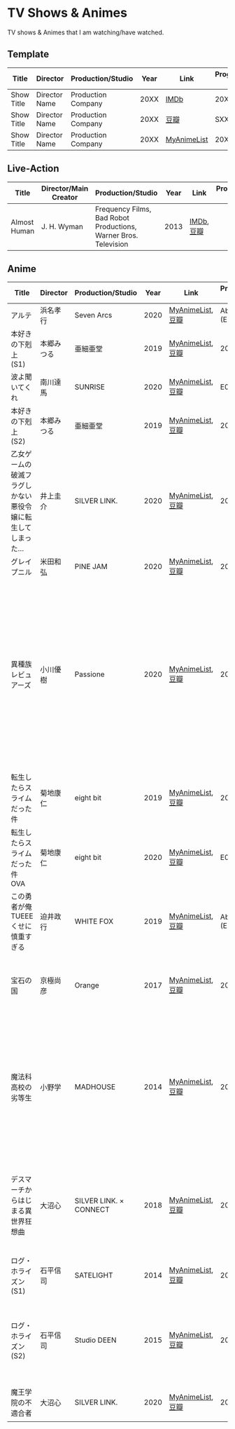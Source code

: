 # TV Shows & Animes

TV shows & Animes that I am watching/have watched.

## Template

| Title | Director | Production/Studio | Year | Link | Progress/Finish date | Rating | Review |
|------------|-------------|--------------|------|-------|-------|--------|--------|
| Show Title | Director Name | Production Company | 20XX | [IMDb](#) | 20XX-XX-XX | ★★★☆☆ | |
| Show Title | Director Name | Production Company | 20XX | [豆瓣](#) | SXXEXX |  | |
| Show Title | Director Name | Production Company | 20XX | [MyAnimeList](#) | 20XX-XX-XX | ★★★★☆ | |

## Live-Action

| Title | Director/Main Creator | Production/Studio | Year | Link | Progress/Finish date | Rating | Review |
|------------|-------------|--------------|------|-------|-------|--------|--------|
| Almost Human | J. H. Wyman | Frequency Films, Bad Robot Productions, Warner Bros. Television | 2013 | [IMDb](https://www.imdb.com/title/tt2654580/), [豆瓣](https://movie.douban.com/subject/22519837/) |  |  | |

## Anime

| Title | Director | Production/Studio | Year | Link | Progress/Finish date | Rating | Review |
|------------|-------------|--------------|------|-------|-------|--------|--------|
| アルテ | 浜名孝行 | Seven Arcs | 2020 | [MyAnimeList](https://myanimelist.net/anime/40128/), [豆瓣](https://movie.douban.com/subject/34617228/) | Abandoned (E03) | ★★☆☆☆ | |
| 本好きの下剋上 (S1) | 本郷みつる | 亜細亜堂 | 2019 | [MyAnimeList](https://myanimelist.net/anime/39468/), [豆瓣](https://movie.douban.com/subject/30483637/) | 2020-06-18 | ★★★☆☆ | |
| 波よ聞いてくれ | 南川達馬 | SUNRISE | 2020 | [MyAnimeList](https://myanimelist.net/anime/40513/), [豆瓣](https://movie.douban.com/subject/33383697/) | E06 | | |
| 本好きの下剋上 (S2) | 本郷みつる | 亜細亜堂 | 2019 | [MyAnimeList](https://myanimelist.net/anime/40815/), [豆瓣](https://movie.douban.com/subject/34966406/) | 2020-06-28 | ★★★★☆ | |
| 乙女ゲームの破滅フラグしかない悪役令嬢に転生してしまった… | 井上圭介 | SILVER LINK. | 2020 | [MyAnimeList](https://myanimelist.net/anime/38555/), [豆瓣](https://movie.douban.com/subject/30358101/) | 2020-06-28 | ★★★☆☆ | |
| グレイプニル | 米田和弘 | PINE JAM | 2020 | [MyAnimeList](https://myanimelist.net/anime/39463/), [豆瓣](https://movie.douban.com/subject/30482079/) | 2020-06-28 | ★★★★☆ | |
| 異種族レビュアーズ | 小川優樹 | Passione | 2020 | [MyAnimeList](https://myanimelist.net/anime/40010/), [豆瓣](https://movie.douban.com/subject/34447531/) | 2020-07-16 | ★★★★★ | 色情画面不少，但基本都是擦边球，披着里番皮探索种族融合和女性主义的话题，应该任何性别的人看都会找到乐趣。 |
| 転生したらスライムだった件 | 菊地康仁 | eight bit | 2019 | [MyAnimeList](https://myanimelist.net/anime/37430/), [豆瓣](https://movie.douban.com/subject/30163731/) | 2020-07-19 | ★★★★☆ | |
| 転生したらスライムだった件 OVA | 菊地康仁 | eight bit | 2020 | [MyAnimeList](https://myanimelist.net/anime/38793/), [豆瓣](https://movie.douban.com/subject/30447592/) | E04 | |
| この勇者が俺 TUEEE くせに慎重すぎる | 迫井政行 | WHITE FOX | 2019 | [MyAnimeList](https://myanimelist.net/anime/38659/), [豆瓣](https://movie.douban.com/subject/30372448/) | Abandoned (E02) | ★☆☆☆☆ | 实在蠢得没法看。 |
| 宝石の国 | 京極尚彦 | Orange | 2017 | [MyAnimeList](https://myanimelist.net/anime/35557/), [豆瓣](https://movie.douban.com/subject/27047873/) | 2017-12-? | ★★★★★ | 首播的时候看的，正在看第二遍。(E03) |
| 魔法科高校の劣等生 | 小野学 | MADHOUSE | 2014 | [MyAnimeList](https://myanimelist.net/anime/20785/), [豆瓣](https://movie.douban.com/subject/25741564/) | 2020-09-18 | ★★★☆☆ | 配角故事什么都好，就是主角兄妹真的太尬了，拖了好几次没看下去，终于看完了。 |
| デスマーチからはじまる異世界狂想曲 | 大沼心 | SILVER LINK. × CONNECT  | 2018 | [MyAnimeList](https://myanimelist.net/anime/34497/), [豆瓣](https://movie.douban.com/subject/26934287/) | 2020-10-19 | ★★★☆☆ | 我还蛮喜欢这种慢慢旅游的动画，要是有第二季就好了。 |
| ログ・ホライズン (S1) | 石平信司 | SATELIGHT | 2014 | [MyAnimeList](https://myanimelist.net/anime/17265/), [豆瓣](https://movie.douban.com/subject/21323283/) | 2020-10-21 | ★★★★☆ |  |
| ログ・ホライズン (S2) | 石平信司 | Studio DEEN | 2015 | [MyAnimeList](https://myanimelist.net/anime/23321/), [豆瓣](https://movie.douban.com/subject/25851661/) | 2020-10-21 | ★★★☆☆ | E10 哭惨我了，但是整季来看并没有第一季好。 |
| 魔王学院の不適合者 | 大沼心 | SILVER LINK. | 2020 | [MyAnimeList](https://myanimelist.net/anime/40496/), [豆瓣](https://movie.douban.com/subject/34852268/) | 2020-10-22 | ★★☆☆☆ | What the fuck is this. |
